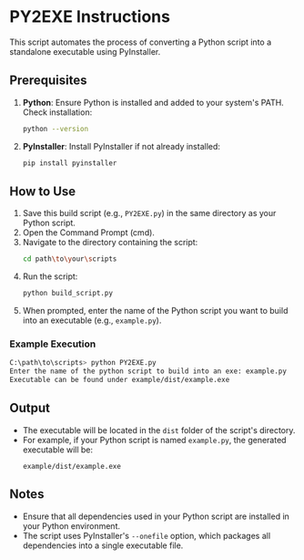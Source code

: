 # PY2EXE Instructions

This script automates the process of converting a Python script into a standalone executable using PyInstaller.

## Prerequisites

1. **Python**: Ensure Python is installed and added to your system's PATH.  
   Check installation:
   ```bash
   python --version
   ```
2. **PyInstaller**: Install PyInstaller if not already installed:
   ```bash
   pip install pyinstaller
   ```

## How to Use

1. Save this build script (e.g., `PY2EXE.py`) in the same directory as your Python script.
2. Open the Command Prompt (cmd).
3. Navigate to the directory containing the script:
   ```bash
   cd path\to\your\scripts
   ```
4. Run the script:
   ```bash
   python build_script.py
   ```
5. When prompted, enter the name of the Python script you want to build into an executable (e.g., `example.py`).

### Example Execution
```bash
C:\path\to\scripts> python PY2EXE.py
Enter the name of the python script to build into an exe: example.py
Executable can be found under example/dist/example.exe
```

## Output

- The executable will be located in the `dist` folder of the script's directory.
- For example, if your Python script is named `example.py`, the generated executable will be:
  ```
  example/dist/example.exe
  ```

## Notes

- Ensure that all dependencies used in your Python script are installed in your Python environment.
- The script uses PyInstaller's `--onefile` option, which packages all dependencies into a single executable file.
